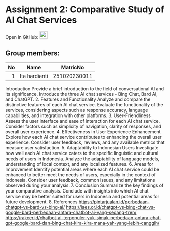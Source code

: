 
# Assignment 2: Comparative Study of AI Chat Services
Open in GitHub: <a href="https://github.com/drshahizan/Python_EDA/blob/main/assignment/ass4/bdm/%20Truth%20Archive/Assignment_4_Truth_Archive_.ipynb" ><img src="../../../../images/answer.png" width="24px" height="24px" ></a> 
## Group members:
| No | Name |  MatricNo | 
| -----: |  ------ | :-----: | 
|1        |Ita hardianti   |251020230011|

Introduction
Provide a brief introduction to the field of conversational AI and its significance.
Introduce the three AI chat services - Bing Chat, Bard AI, and ChatGPT.
2. Features and Functionality
Analyze and compare the distinctive features of each AI chat service.
Evaluate the functionality of the services, considering aspects such as response accuracy, language capabilities, and integration with other platforms.
3. User-Friendliness
Assess the user interface and ease of interaction for each AI chat service.
Consider factors such as simplicity of navigation, clarity of responses, and overall user experience.
4. Effectiveness in User Experience Enhancement
Explore how each AI chat service contributes to enhancing the overall user experience.
Consider user feedback, reviews, and any available metrics that measure user satisfaction.
5. Adaptability to Indonesian Users
Investigate how well each AI chat service caters to the specific linguistic and cultural needs of users in Indonesia.
Analyze the adaptability of language models, understanding of local context, and any localized features.
6. Areas for Improvement
Identify potential areas where each AI chat service could be enhanced to better meet the needs of users, especially in the context of Indonesia.
Consider user feedback, common issues, and any limitations observed during your analysis.
7. Conclusion
Summarize the key findings of your comparative analysis.
Conclude with insights into which AI chat service may be better suited for users in Indonesia and potential areas for future development.
8. References
https://pintarjualan.id/perbedaan-chatgpt-vs-bard-vs-bing-ai/
https://iaes.or.id/chatgpt-vs-bing-chat-vs-google-bard-perbedaan-antara-chatbot-ai-yang-sedang-tren/
https://rakcer.id/chatbot-ai-terpopuler-yuk-simak-perbedaan-antara-chat-gpt-google-bard-dan-bing-chat-kira-kira-mana-yah-yang-lebih-canggih/
